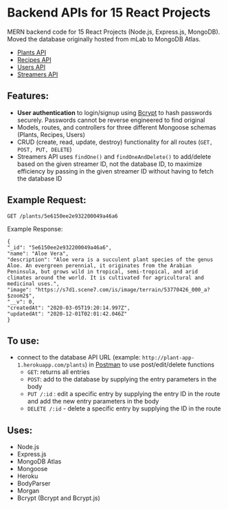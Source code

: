 # Backend APIs for 15 React Projects 
MERN backend code for 15 React Projects (Node.js, Express.js, MongoDB).   
Moved the database originally hosted from mLab to MongoDB Atlas. 
* [Plants API](http://plant-app-1.herokuapp.com/plants) 
* [Recipes API](http://plant-app-1.herokuapp.com/recipes)
* [Users API](http://plant-app-1.herokuapp.com/users)
* [Streamers API](http://plant-app-1.herokuapp.com/streamers)

## Features: 
- **User authentication** to login/signup using [Bcrypt](https://www.npmjs.com/package/bcryptjs) to hash passwords securely. Passwords cannot be reverse engineered to find original 
- Models, routes, and controllers for three different Mongoose schemas (Plants, Recipes, Users) 
- CRUD (create, read, update, destroy) functionality for all routes (`GET, POST, PUT, DELETE`) 
- Streamers API uses `findOne()` and `findOneAndDelete()` to add/delete based on the given streamer ID, not the database ID, to maximize efficiency by passing in the given streamer ID without having to fetch the database ID 

## Example Request:

`GET /plants/5e6150ee2e932200049a46a6`

Example Response:
```
{
"_id": "5e6150ee2e932200049a46a6",
"name": "Aloe Vera",
"description": "Aloe vera is a succulent plant species of the genus Aloe. An evergreen perennial, it originates from the Arabian Peninsula, but grows wild in tropical, semi-tropical, and arid climates around the world. It is cultivated for agricultural and medicinal uses.",
"image": "https://s7d1.scene7.com/is/image/terrain/53770426_000_a?$zoom2$",
"__v": 0,
"createdAt": "2020-03-05T19:20:14.997Z",
"updatedAt": "2020-12-01T02:01:42.046Z"
}
``` 
## To use: 
- connect to the database API URL (example: `http://plant-app-1.herokuapp.com/plants`) in [Postman](https://www.postman.com/) to use post/edit/delete functions 
  - `GET`: returns all entries 
  - `POST`: add to the database by supplying the entry parameters in the body 
  - `PUT /:id` : edit a specific entry by supplying the entry ID in the route and add the new entry parameters in the body  
  - `DELETE /:id` - delete a specific entry by supplying the ID in the route 

## Uses: 
- Node.js
- Express.js
- MongoDB Atlas
- Mongoose 
- Heroku 
- BodyParser 
- Morgan 
- Bcrypt (Bcrypt and Bcrypt.js) 

